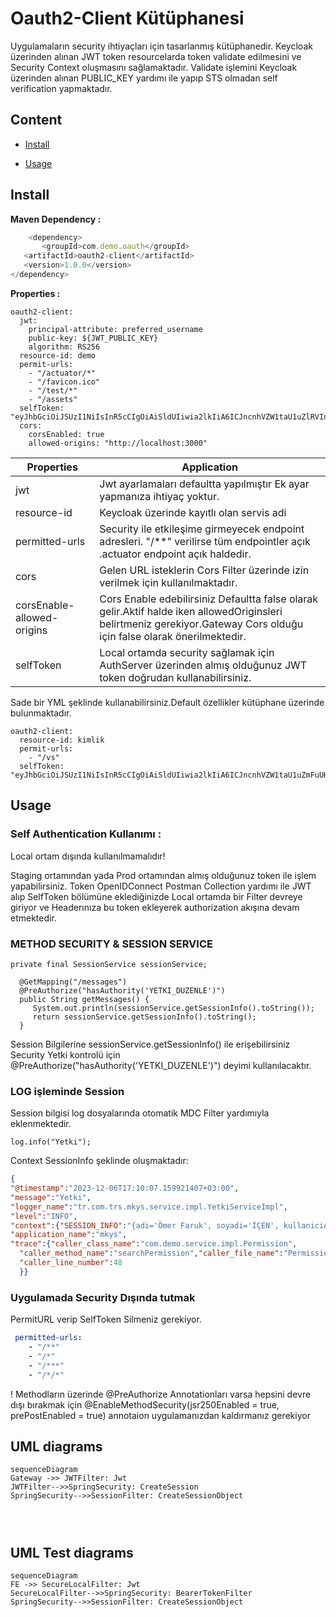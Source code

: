 # Oauth2-Client Kütüphanesi

Uygulamaların security ihtiyaçları için tasarlanmış kütüphanedir. Keycloak üzerinden alınan JWT token resourcelarda token validate edilmesini ve Security Context oluşmasını sağlamaktadır.
Validate işlemini Keycloak üzerinden alınan PUBLIC_KEY yardımı ile yapıp STS olmadan self verification yapmaktadır.

## Content

- [Install](#install)

- [Usage](#usage)


## Install

**Maven Dependency :**
 ```js
     <dependency>
        <groupId>com.demo.oauth</groupId>
    <artifactId>oauth2-client</artifactId>
    <version>1.0.0</version>
</dependency>
```
**Properties :**
```
oauth2-client:
  jwt:
    principal-attribute: preferred_username
    public-key: ${JWT_PUBLIC_KEY}
    algorithm: RS256
  resource-id: demo
  permit-urls:
    - "/actuator/*"
    - "/favicon.ico"
    - "/test/*"
    - "/assets"
  selfToken: "eyJhbGciOiJSUzI1NiIsInR5cCIgOiAiSldUIiwia2lkIiA6ICJncnhVZW1taU1uZlRVIn0..."
  cors:
    corsEnabled: true
    allowed-origins: "http://localhost:3000"
```

| Properties                 | Application                                                                                                                                                            |
|----------------------------|------------------------------------------------------------------------------------------------------------------------------------------------------------------------|
| jwt                        | Jwt ayarlamaları defaultta yapılmıştır Ek ayar yapmanıza ihtiyaç yoktur.                                                                                               |
| resource-id                | Keycloak üzerinde kayıtlı olan servis adi                                                                                                                              |
| permitted-urls             | Security ile etkileşime girmeyecek endpoint adresleri. "/**" verilirse tüm endpointler açık .actuator endpoint açık haldedir.                                          |
| cors                       | Gelen URL isteklerin Cors Filter üzerinde izin verilmek için kullanılmaktadır.                                                                                         |
| corsEnable-allowed-origins | Cors Enable edebilirsiniz Defaultta false olarak gelir.Aktif halde iken allowedOriginsleri belirtmeniz gerekiyor.Gateway Cors olduğu için false olarak önerilmektedir. |
| selfToken                  | Local ortamda security sağlamak için AuthServer üzerinden almış olduğunuz JWT token doğrudan kullanabilirsiniz.                                                        |

Sade bir YML şeklinde kullanabilirsiniz.Default özellikler kütüphane üzerinde bulunmaktadır.
```
oauth2-client:
  resource-id: kimlik
  permit-urls:
    - "/vs"
  selfToken: "eyJhbGciOiJSUzI1NiIsInR5cCIgOiAiSldUIiwia2lkIiA6ICJncnhVZW1taU1uZmFuUHIwQ1NXYmlVSmhVTmhqT0doakR3OFZqcWZGclRVIn0..."
```

## Usage

### Self Authentication Kullanımı :
Local ortam dışında kullanılmamalıdır!

Staging ortamından yada Prod ortamından almış olduğunuz token ile işlem yapabilirsiniz. Token OpenIDConnect Postman Collection yardımı  ile JWT alıp SelfToken bölümüne eklediğinizde Local ortamda bir Filter devreye giriyor ve Headerınıza bu token ekleyerek authorization akışına devam etmektedir.


### METHOD SECURITY  & SESSION SERVICE
    private final SessionService sessionService;
    
      @GetMapping("/messages")
      @PreAuthorize("hasAuthority('YETKI_DUZENLE')")
      public String getMessages() { 
         System.out.println(sessionService.getSessionInfo().toString());  
         return sessionService.getSessionInfo().toString();  
      }   

Session Bilgilerine  sessionService.getSessionInfo() ile erişebilirsiniz
Security Yetki kontrolü için   @PreAuthorize("hasAuthority('YETKI_DUZENLE')") deyimi kullanılacaktır.

### LOG  işleminde Session 
Session bilgisi log dosyalarında otomatik MDC Filter yardımıyla eklenmektedir.
```
log.info("Yetki");
```
Context SessionInfo şeklinde oluşmaktadır:

``` json
{
"@timestamp":"2023-12-06T17:10:07.159921407+03:00",
"message":"Yetki",
"logger_name":"tr.com.trs.mkys.service.impl.YetkiServiceImpl",
"level":"INFO",
"context":{"SESSION_INFO":"{adi='Ömer Faruk', soyadi='İÇEN', kullaniciAdi='demo'}"},
"application_name":"mkys",
"trace":{"caller_class_name":"com.demo.service.impl.Permission",
  "caller_method_name":"searchPermission","caller_file_name":"PermissionImpl.java",
  "caller_line_number":48
  }}
```

### Uygulamada Security Dışında tutmak

 PermitURL verip SelfToken Silmeniz gerekiyor.
``` yml
 permitted-urls:
    - "/**"
    - "/*"
    - "/***"
    - "/*/*"
``` 
! Methodların üzerinde @PreAuthorize Annotationları varsa hepsini devre dışı bırakmak için
@EnableMethodSecurity(jsr250Enabled = true, prePostEnabled = true) annotaion uygulamanızdan kaldırmanız gerekiyor

## UML diagrams

```mermaid
sequenceDiagram
Gateway ->> JWTFilter: Jwt
JWTFilter-->>SpringSecurity: CreateSession
SpringSecurity-->>SessionFilter: CreateSessionObject



```


```mermaid

```

## UML Test diagrams

```mermaid
sequenceDiagram
FE ->> SecureLocalFilter: Jwt
SecureLocalFilter-->>SpringSecurity: BearerTokenFilter
SpringSecurity-->>SessionFilter: CreateSessionObject



```


```mermaid

```


